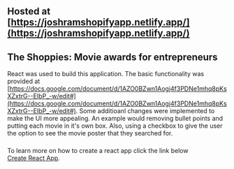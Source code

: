 ## Hosted at [https://joshramshopifyapp.netlify.app/](https://joshramshopifyapp.netlify.app/)

## The Shoppies: Movie awards for entrepreneurs
React was used to build this application. The basic functionality was provided at [https://docs.google.com/document/d/1AZO0BZwn1Aogj4f3PDNe1mhq8pKsXZxtrG--EIbP_-w/edit#](https://docs.google.com/document/d/1AZO0BZwn1Aogj4f3PDNe1mhq8pKsXZxtrG--EIbP_-w/edit#). Some additioanl changes were implemented to make the UI more appealing. An example would removing bullet points and putting each movie in it's own box. Also, using a checkbox to give the user the option to see the movie poster that they searched for.

###
To learn more on how to create a react app click the link below\
[Create React App](https://github.com/facebook/create-react-app).


